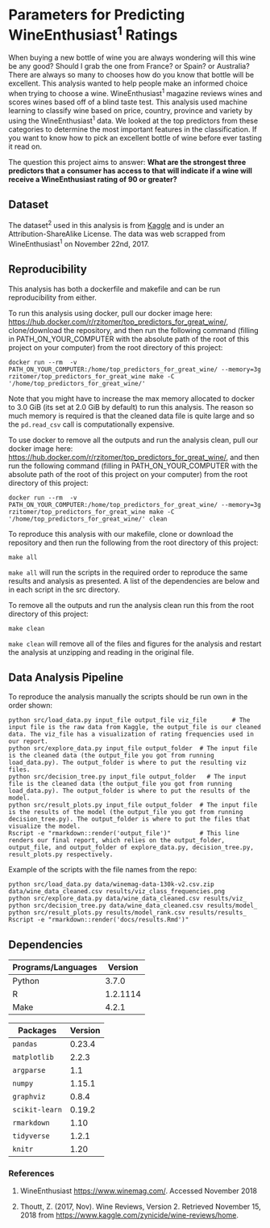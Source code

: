 # Parameters for Predicting WineEnthusiast<sup>1</sup> Ratings

When buying a new bottle of wine you are always wondering will this wine be any good? Should I grab the one from France? or Spain? or Australia? There are always so many to chooses how do you know that bottle will be excellent. This analysis wanted to help people make an informed choice when trying to choose a wine. WineEnthusiast<sup>1</sup> magazine reviews wines and scores wines based off of a blind taste test. This analysis used machine learning to classify wine based on price, country, province and variety by using the WineEnthusiast<sup>1</sup> data. We looked at the top predictors from these categories to determine the most important features in the classification. If you want to know how to pick an excellent bottle of wine before ever tasting it read on.

The question this project aims to answer: **What are the strongest three predictors that a consumer has access to that will indicate if a wine will receive a WineEnthusiast rating of 90 or greater?**

## Dataset

The dataset<sup>2</sup> used in this analysis is from [Kaggle](https://www.kaggle.com/zynicide/wine-reviews/home) and is under an Attribution-ShareAlike License. The data was web scrapped from WineEnthusiast<sup>1</sup> on November 22nd, 2017.

## Reproducibility

This analysis has both a dockerfile and makefile and can be run reproducibility from either.

To run this analysis using docker, pull our docker image here: https://hub.docker.com/r/rzitomer/top_predictors_for_great_wine/, clone/download the repository, and then run the following command (filling in PATH_ON_YOUR_COMPUTER with the absolute path of the root of this project on your computer) from the root directory of this project:
```{bash}
docker run --rm  -v PATH_ON_YOUR_COMPUTER:/home/top_predictors_for_great_wine/ --memory=3g rzitomer/top_predictors_for_great_wine make -C '/home/top_predictors_for_great_wine/'
```

Note that you might have to increase the max memory allocated to docker to 3.0 GiB (its set at 2.0 GiB by default) to run this analysis. The reason so much memory is required is that the cleaned data file is quite large and so the `pd.read_csv` call is computationally expensive.

To use docker to remove all the outputs and run the analysis clean, pull our docker image here: https://hub.docker.com/r/rzitomer/top_predictors_for_great_wine/, and then run the following command (filling in PATH_ON_YOUR_COMPUTER with the absolute path of the root of this project on your computer) from the root directory of this project:
```{bash}
docker run --rm  -v PATH_ON_YOUR_COMPUTER:/home/top_predictors_for_great_wine/ --memory=3g rzitomer/top_predictors_for_great_wine make -C '/home/top_predictors_for_great_wine/' clean
```

To reproduce this analysis with our makefile, clone or download the repository and then run the following from the root directory of this project:
```{bash}
make all
```
`make all` will run the scripts in the required order to reproduce the same results and analysis as presented. A list of the dependencies are below and in each script in the src directory.

To remove all the outputs and run the analysis clean run this from the root directory of this project:
```{bash}
make clean
```
`make clean` will remove all of the files and figures for the analysis and restart the analysis at unzipping and reading in the original file.


## Data Analysis Pipeline

To reproduce the analysis manually the scripts should be run own in the order shown:
```{bash}
python src/load_data.py input_file output_file viz_file       # The input file is the raw data from Kaggle, the output_file is our cleaned data. The viz_file has a visualization of rating frequencies used in our report.
python src/explore_data.py input_file output_folder  # The input file is the cleaned data (the output_file you got from running load_data.py). The output_folder is where to put the resulting viz files.
python src/decision_tree.py input_file output_folder   # The input file is the cleaned data (the output_file you got from running load_data.py). The output_folder is where to put the results of the model.  
python src/result_plots.py input_file output_folder  # The input file is the results of the model (the output_file you got from running decision_tree.py). The output_folder is where to put the files that visualize the model.
Rscript -e "rmarkdown::render('output_file')"        # This line renders our final report, which relies on the output_folder, output_file, and output_folder of explore_data.py, decision_tree.py, result_plots.py respectively.
```
Example of the scripts with the file names from the repo:    

```{bash}
python src/load_data.py data/winemag-data-130k-v2.csv.zip data/wine_data_cleaned.csv results/viz_class_frequencies.png
python src/explore_data.py data/wine_data_cleaned.csv results/viz_    
python src/decision_tree.py data/wine_data_cleaned.csv results/model_    
python src/result_plots.py results/model_rank.csv results/results_     
Rscript -e "rmarkdown::render('docs/results.Rmd')"     
```

## Dependencies

| Programs/Languages | Version |
|----------| -------- |
| Python | 3.7.0 |
| R | 1.2.1114 |
| Make | 4.2.1 |


| Packages | Version |
|------|--------------|
| `pandas` | 0.23.4 |
| `matplotlib` | 2.2.3 |
| `argparse`  | 1.1 |
| `numpy` | 1.15.1 |
| `graphviz` | 0.8.4 |
| `scikit-learn` | 0.19.2 |
| `rmarkdown` | 1.10 |
| `tidyverse` | 1.2.1 |
| `knitr` | 1.20 |


### References

1. WineEnthusiast https://www.winemag.com/. Accessed November 2018

2. Thoutt, Z. (2017, Nov). Wine Reviews, Version 2. Retrieved November 15, 2018 from https://www.kaggle.com/zynicide/wine-reviews/home.
